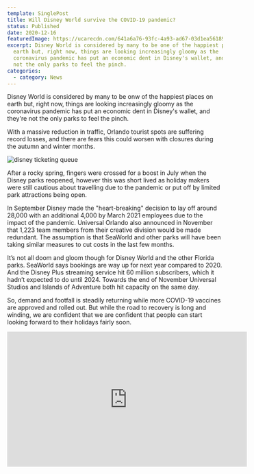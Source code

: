 ```yaml
---
template: SinglePost
title: Will Disney World survive the COVID-19 pandemic?
status: Published
date: 2020-12-16
featuredImage: https://ucarecdn.com/641a6a76-93fc-4a93-ad67-03d1ea56189a/
excerpt: Disney World is considered by many to be one of the happiest places on
  earth but, right now, things are looking increasingly gloomy as the
  coronavirus pandemic has put an economic dent in Disney's wallet, and they're
  not the only parks to feel the pinch.
categories:
  - category: News
---
```

Disney World is considered by many to be onw of the happiest places on earth but, right now, things are looking increasingly gloomy as the coronavirus pandemic has put an economic dent in Disney's wallet, and they're not the only parks to feel the pinch.

With a massive reduction in traffic, Orlando tourist spots are suffering record losses, and there are fears this could worsen with closures during the autumn and winter months.

![disney ticketing queue](https://ucarecdn.com/d1ba3d72-64c6-43c3-9637-f93944d46f01/ "Credit: Simon Veness")

After a rocky spring, fingers were crossed for a boost in July when the Disney parks reopened, however this was short lived as holiday makers were still cautious about travelling due to the pandemic or put off by limited park attractions being open.

In September Disney made the "heart-breaking" decision to lay off around 28,000 with an additional 4,000 by March 2021 employees due to the impact of the pandemic. Universal Orlando also announced in November that 1,223 team members from their creative division would be made redundant. The assumption is that SeaWorld and other parks will have been taking similar measures to cut costs in the last few months.

It’s not all doom and gloom though for Disney World and the other Florida parks. SeaWorld says bookings are way up for next year compared to 2020. And the Disney Plus streaming service hit 60 million subscribers, which it hadn’t expected to do until 2024. Towards the end of November Universal Studios and Islands of Adventure both hit capacity on the same day.

So, demand and footfall is steadily returning while more COVID-19 vaccines are approved and rolled out. But while the road to recovery is long and winding, we are confident that we are confident that people can start looking forward to their holidays fairly soon.

<iframe width="560" height="315" src="https://www.youtube.com/embed/zL-S7y8cwLA" frameborder="0" allow="accelerometer; autoplay; clipboard-write; encrypted-media; gyroscope; picture-in-picture" allowfullscreen></iframe><br/><br/>